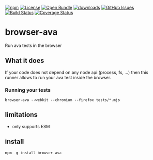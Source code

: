 [![npm](https://img.shields.io/npm/v/browser-ava.svg)](https://www.npmjs.com/package/browser-ava)
[![License](https://img.shields.io/badge/License-BSD%203--Clause-blue.svg)](https://opensource.org/licenses/BSD-3-Clause)
[![Open Bundle](https://bundlejs.com/badge-light.svg)](https://bundlejs.com/?q=browser-ava)
[![downloads](http://img.shields.io/npm/dm/browser-ava.svg?style=flat-square)](https://npmjs.org/package/browser-ava)
[![GitHub Issues](https://img.shields.io/github/issues/arlac77/browser-ava.svg?style=flat-square)](https://github.com/arlac77/browser-ava/issues)
[![Build Status](https://img.shields.io/endpoint.svg?url=https%3A%2F%2Factions-badge.atrox.dev%2Farlac77%2Fbrowser-ava%2Fbadge\&style=flat)](https://actions-badge.atrox.dev/arlac77/browser-ava/goto)
[![Coverage Status](https://coveralls.io/repos/arlac77/browser-ava/badge.svg)](https://coveralls.io/github/arlac77/browser-ava)
# browser-ava
Run ava tests in the browser


## What it does

If your code does not depend on any node api (process, fs, ...) then this runner allows to run your ava test inside the browser.

### Running your tests

```console
browser-ava --webkit --chromium --firefox tests/*.mjs
```


## limitations

- only supports ESM


## install

```console
npm -g install browser-ava
```